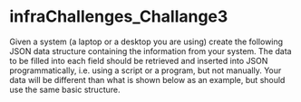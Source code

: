 # infraChallenges_Challange3
Given a system (a laptop or a desktop you are using) create the following JSON data structure containing the information from your system. The data to be filled into each field should be retrieved and inserted into JSON programmatically, i.e. using a script or a program, but not manually. Your data will be different than what is shown below as an example, but should use the same basic structure.
